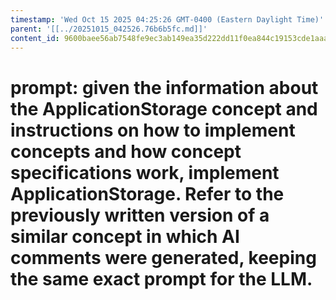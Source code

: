 ```yaml
---
timestamp: 'Wed Oct 15 2025 04:25:26 GMT-0400 (Eastern Daylight Time)'
parent: '[[../20251015_042526.76b6b5fc.md]]'
content_id: 9600baee56ab7548fe9ec3ab149ea35d222dd11f0ea844c19153cde1aaa030d3
---
```


# prompt: given the information about the ApplicationStorage concept and instructions on how to implement concepts and how concept specifications work, implement ApplicationStorage. Refer to the previously written version of a similar concept in which AI comments were generated, keeping the same exact prompt for the LLM.
